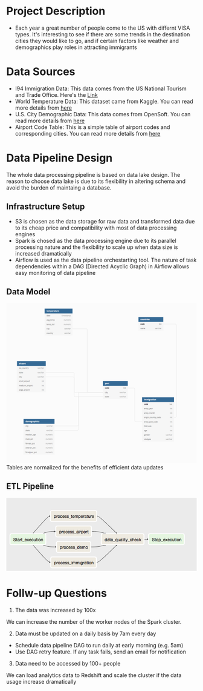 # Project Description
- Each year a great number of people come to the US with differnt VISA types. It's interesting to see if there are some trends in the destination cities they would like to go, and if certain factors like weather and demographics play roles in attracting immigrants

# Data Sources
- I94 Immigration Data: This data comes from the US National Tourism and Trade Office. Here's the [Link](https://travel.trade.gov/research/reports/i94/historical/2016.html)
- World Temperature Data: This dataset came from Kaggle. You can read more details from [here](https://www.kaggle.com/berkeleyearth/climate-change-earth-surface-temperature-data)
- U.S. City Demographic Data: This data comes from OpenSoft. You can read more details from [here](https://public.opendatasoft.com/explore/dataset/us-cities-demographics/export/)
- Airport Code Table: This is a simple table of airport codes and corresponding cities. You can read more details from [here](https://datahub.io/core/airport-codes#data)

# Data Pipeline Design
The whole data processing pipeline is based on data lake design. The reason to choose data lake is due to its flexibility in altering schema and avoid the burden of maintaing a database. 

## Infrastructure Setup
- S3 is chosen as the data storage for raw data and transformed data due to its cheap price and compatibility with most of data processing engines
- Spark is chosed as the data processing engine due to its parallel processing nature and the flexibility to scale up when data size is increased dramatically
- Airflow is used as the data pipeline orchestarting tool. The nature of task dependencies within a DAG (Directed Acyclic Graph) in Airflow allows easy monitoring of data pipeline

## Data Model
![alt text](img/data_model.png)
Tables are normalized for the benefits of efficient data updates

## ETL Pipeline
![alt text](img/data_pipeline.png)

# Follw-up Questions
1. The data was increased by 100x

We can increase the number of the worker nodes of the Spark cluster. 

2. Data must be updated on a daily basis by 7am every day

- Schedule data pipeline DAG to run daily at early morning (e.g. 5am)
- Use DAG retry feature. If any task fails, send an email for notification

3. Data need to be accessed by 100+ people 

We can load analytics data to Redshift and scale the cluster if the data usage increase dramatically 
